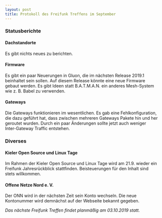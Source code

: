 ```yaml
---
layout: post
title: Protokoll des Freifunk Treffens im September
---
```

### Statusberichte
#### Dachstandorte
Es gibt nichts neues zu berichten.

#### Firmware
Es gibt ein paar Neuerungen in Gluon, die im nächsten 
Release 2019.1 beinhaltet sein sollen.
Auf diesem Release könnte eine neue Firmware gebaut werden.
Es gibt Ideen statt B.A.T.M.A.N. ein anderes Mesh-System wie z. B.
Babel zu verwenden.

#### Gateways
Die Gateways funktionieren im wesentlichen. Es gab eine Fehlkonfiguration,
die dazu geführt hat, dass zwischen mehreren Gateways Pakete hin und her geroutet wurden. Durch ein paar Änderungen sollte jetzt auch weniger Inter-Gateway Traffic
entstehen.

### Diverses
#### Kieler Open Source und Linux Tage
Im Rahmen der Kieler Open Source und Linux Tage wird am 21.9. wieder ein Freifunk Jahresrückblick stattfinden. Beisteuerungen für den Inhalt sind stets willkommen.

#### Offene Netze Nord e. V.
Der ONN wird in der nächsten Zeit sein Konto wechseln. 
Die neue Kontonummer wird demnächst auf der Webseite bekannt gegeben.

*Das nächste Freifunk Treffen findet planmäßig am 03.10.2019 statt.*
